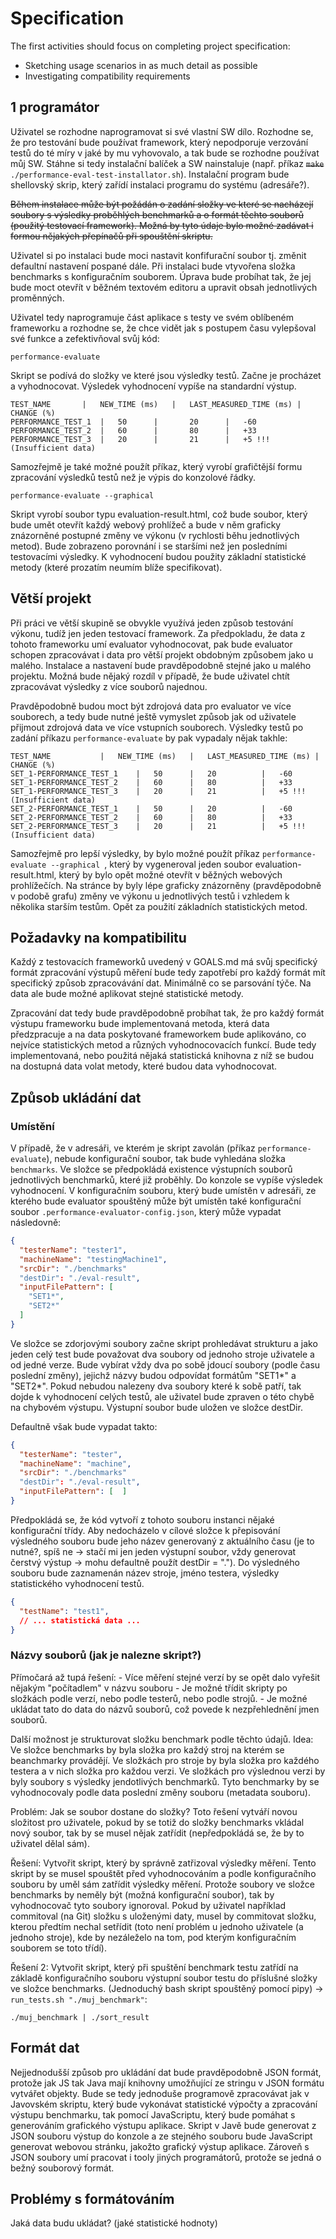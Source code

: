 # Specification

The first activities should focus on completing project specification:

- Sketching usage scenarios in as much detail as possible
- Investigating compatibility requirements

## 1 programátor
Uživatel se rozhodne naprogramovat si své vlastní SW dílo.
Rozhodne se, že pro testování bude používat framework, který nepodporuje verzování testů do té míry v jaké by mu vyhovovalo,
a tak bude se rozhodne používat můj SW.
Stáhne si tedy instalační balíček a SW nainstaluje (např. příkaz ~~`make`~~ `./performance-eval-test-installator.sh`). Instalační program bude shellovský skrip, který zařídí instalaci programu do systému (adresáře?).


~~Během instalace může být požádán o zadání složky ve které se nacházejí soubory s výsledky proběhlých benchmarků a o formát těchto souborů (použitý testovací framework). Možná by tyto údaje bylo možné zadávat i formou nějakých přepínačů při spouštění skriptu.~~

Uživatel si po instalaci bude moci nastavit konfifurační soubor tj. změnit defaultní nastavení pospané dále. Při instalaci bude vtyvořena složka benchmarks s konfiguračním souborem. Úprava bude probíhat tak, že jej bude moct otevřít v běžném textovém editoru a upravit obsah jednotlivých proměnných.

Uživatel tedy naprogramuje část aplikace s testy ve svém oblíbeném frameworku a rozhodne se, že chce vidět jak s postupem času vylepšoval
své funkce a zefektivňoval svůj kód:
```
performance-evaluate
```
Skript se podívá do složky ve které jsou výsledky testů. Začne je procházet a vyhodnocovat. Výsledek vyhodnocení vypíše na standardní
výstup.

	TEST_NAME		|	NEW_TIME (ms)	|	LAST_MEASURED_TIME (ms)	|	CHANGE (%)
	PERFORMANCE_TEST_1	|	50		|		20		|	-60
	PERFORMANCE_TEST_2	|	60		|		80		|	+33
	PERFORMANCE_TEST_3	|	20		|		21		|	+5 !!! (Insufficient data)

Samozřejmě je také možné použít příkaz, který vyrobí grafičtější formu zpracování výsledků testů než je výpis do konzolové řádky.

```
performance-evaluate --graphical
```
Skript vyrobí soubor typu evaluation-result.html, což bude soubor, který bude umět otevřít každý webový prohlížeč a bude v něm graficky
znázorněné postupné změny ve výkonu (v rychlosti běhu jednotlivých metod). Bude zobrazeno porovnání i se staršími než jen posledními
testovacími výsledky. K vyhodnocení budou použity základní statistické metody (které prozatím neumím blíže specifikovat).


## Větší projekt
Při práci ve větší skupině se obvykle využívá jeden způsob testování výkonu, tudíž jen jeden testovací framework. Za předpokladu, že data z tohoto frameworku umí evaluator vyhodnocovat, pak bude evaluator schopen zpracovávat i data pro větší projekt obdobným způsobem jako u malého.
Instalace a nastavení bude pravděpodobně stejné jako u malého projektu. Možná bude nějaký rozdíl v případě, že bude uživatel chtít zpracovávat výsledky z více souborů najednou.

Pravděpodobně budou moct být zdrojová data pro evaluator ve více souborech, a tedy bude nutné ještě vymyslet způsob jak od uživatele přijmout zdrojová data ve více vstupních souborech. Výsledky testů po zadání příkazu ```performance-evaluate``` by pak vypadaly nějak takhle:

	TEST_NAME			|	NEW_TIME (ms)	|	LAST_MEASURED_TIME (ms)	|	CHANGE (%)
	SET_1-PERFORMANCE_TEST_1	|	50		|	20			|	-60
	SET_1-PERFORMANCE_TEST_2	|	60		|	80			|	+33
	SET_1-PERFORMANCE_TEST_3	|	20		|	21			|	+5 !!! (Insufficient data)
	SET_2-PERFORMANCE_TEST_1	|	50		|	20			|	-60
	SET_2-PERFORMANCE_TEST_2	|	60		|	80			|	+33
	SET_2-PERFORMANCE_TEST_3	|	20		|	21			|	+5 !!! (Insufficient data)

Samozřejmě pro lepší výsledky, by bylo možné použít příkaz ```performance-evaluate --graphical ```, který by vygeneroval jeden soubor 
evaluation-result.html, který by bylo opět možné otevřít v běžných webových prohlížečích. Na stránce by byly lépe graficky znázorněny
(pravděpodobně v podobě grafu) změny ve výkonu u jednotlivých testů i vzhledem k několika starším testům. Opět za použití základních 
statistických metod. 

## Požadavky na kompatibilitu
Každý z testovacích frameworků uvedený v GOALS.md má svůj specifický formát zpracování výstupů měření bude tedy zapotřebí pro každý formát mít specifický způsob zpracovávání dat. Minimálně co se parsování týče. Na data ale bude možné aplikovat stejné statistické metody.

Zpracování dat tedy bude pravděpodobně probíhat tak, že pro každý formát výstupu frameworku bude implementovaná metoda, která data předzpracuje a na data poskytované frameworkem bude aplikováno, co nejvíce statistických metod a různých vyhodnocovacích funkcí. Bude tedy implementovaná, nebo použitá nějaká statistická knihovna z níž se budou na dostupná data volat metody, které budou data vyhodnocovat.

## Způsob ukládání dat
### Umístění
V případě, že v adresáři, ve kterém je skript zavolán (příkaz `performance-evaluate`), nebude konfigurační soubor, tak bude vyhledána složka `benchmarks`. Ve složce se předpokládá existence výstupních souborů jednotlivých benchmarků, které již proběhly. Do konzole se vypíše výsledek vyhodnocení.
V konfiguračním souboru, který bude umístěn v adresáři, ze kterého bude evaluator spouštěný může být umístěn také konfigurační soubor `.performance-evaluator-config.json`, který může vypadat následovně:
```json
{
  "testerName": "tester1",
  "machineName": "testingMachine1",
  "srcDir": "./benchmarks"
  "destDir": "./eval-result",
  "inputFilePattern": [
    "SET1*",
	"SET2*"
  ]
}
```
Ve složce se zdorjovými soubory začne skript prohledávat strukturu a jako jeden celý test bude považovat dva soubory od jednoho stroje uživatele a od jedné verze. Bude vybírat vždy dva po sobě jdoucí soubory (podle času poslední změny), jejichž názvy budou odpovídat formátům "SET1\*" a "SET2\*". Pokud nebudou nalezeny dva soubory které k sobě patří, tak dojde k vyhodnocení celých testů, ale uživatel bude zpraven o této chybě na chybovém výstupu. Výstupní soubor bude uložen ve složce destDir.

Defaultně však bude vypadat takto:
```json
{
  "testerName": "tester",
  "machineName": "machine",
  "srcDir": "./benchmarks"
  "destDir": "./eval-result",
  "inputFilePattern": [  ]
}
```

Předpokládá se, že kód vytvoří z tohoto souboru instanci nějaké konfigurační třídy. Aby nedocházelo v cílové složce k přepisování výsledného souboru bude jeho název generovaný z aktuálního času (je to nutné?, spíš ne -> stačí mi jen jeden výstupní soubor, vždy generovat čerstvý výstup -> mohu defaultně použít destDir = ".").
Do výsledného souboru bude zaznamenán název stroje, jméno testera, výsledky statistického vyhodnocení testů.
```json
{
  "testName": "test1",
  // ... statistická data ...
}
```

### Názvy souborů (jak je nalezne skript?)
Přímočará až tupá řešení:
	- Více měření stejné verzí by se opět dalo vyřešit nějakým "počítadlem" v názvu souboru
	- Je možné třídit skripty po složkách podle verzí, nebo podle testerů, nebo podle strojů.
	- Je možné ukládat tato do data do názvů souborů, což povede k nezpřehlednění jmen souborů.

Další možnost je strukturovat složku benchmark podle těchto údajů. 
Idea: 
Ve složce benchmarks by byla složka pro každý stroj na kterém se beanchmarky provádějí. Ve složkách pro stroje by byla složka pro každého testera a v nich složka pro každou verzi. Ve složkách pro výslednou verzi by byly soubory s výsledky jendotlivých benchmarků. Tyto benchmarky by se vyhodnocovaly podle data poslední změny souboru (metadata souboru).

Problém:
Jak se soubor dostane do složky? Toto řešení vytváří novou složitost pro uživatele, pokud by se totiž do složky benchmarks vkládal nový soubor, tak by se musel nějak zatřídit (nepředpokládá se, že by to uživatel dělal sám).

Řešení:
Vytvořit skript, který by správně zatřizoval výsledky měření. Tento skript by se musel spouštět před vyhodnocováním a podle  konfiguračního souboru by uměl sám zatřídit výsledky měření. Protože soubory ve složce benchmarks by neměly být (možná konfigurační soubor), tak by vyhodnocovač tyto soubory ignoroval. Pokud by uživatel například commitoval (na Git) složku s uloženými daty, musel by commitovat složku, kterou předtím nechal setřídit (toto není problém u jednoho uživatele (a jednoho stroje), kde by nezáleželo na tom, pod kterým konfiguračním souborem se toto třídí).

Řešení 2:
Vytvořit skript, který při spuštění benchmark testu zatřídí na základě konfiguračního souboru výstupní soubor testu do příslušné složky ve složce benchmarks. (Jednoduchý bash skript spouštěný pomocí pipy) -> 
`run_tests.sh "./muj_benchmark"`:
```
./muj_benchmark | ./sort_result
```

## Formát dat
Nejjednodušší způsob pro ukládání dat bude pravděpodobně JSON formát, protože jak JS tak Java mají knihovny umožňující ze stringu v JSON formátu vytvářet objekty. Bude se tedy jednoduše programově zpracovávat jak v Javovském skriptu, který bude vykonávat statistické výpočty a zpracování výstupu benchmarku, tak pomocí JavaScriptu, který bude pomáhat s generováním grafického výstupu aplikace.
Skript v Javě bude generovat z JSON souboru výstup do konzole a ze stejného souboru bude JavaScript generovat webovou stránku, jakožto grafický výstup aplikace. Zároveň s JSON soubory umí pracovat i tooly jiných programátorů, protože se jedná o bežný souborový formát.

## Problémy s formátováním 
Jaká data budu ukládat? (jaké statistické hodnoty)



